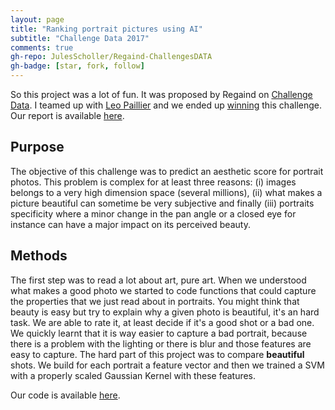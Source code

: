 ```yaml
---
layout: page
title: "Ranking portrait pictures using AI"
subtitle: "Challenge Data 2017"
comments: true
gh-repo: JulesScholler/Regaind-ChallengesDATA
gh-badge: [star, fork, follow]
---
```


So this project was a lot of fun. It was proposed by Regaind on [Challenge Data](https://challengedata.ens.fr/en/home). I teamed up with [Leo Paillier](https://github.com/leo-p) and we ended up [winning](https://www.sciencesmaths-paris.fr/upload/Contenu/MathsInfos/MathsInfos37_web.pdf) this challenge. Our report is available [here](/pdf/Report_REGAIND.pdf).

## Purpose

The objective of this challenge was to predict an aesthetic score for portrait photos. This problem is complex for at least three reasons: (i) images belongs to a very high dimension space (several millions), (ii) what makes a picture beautiful can sometime be very subjective and finally (iii) portraits specificity where a minor change in the pan angle or a closed eye for instance can have a major impact on its perceived beauty.

## Methods

The first step was to read a lot about art, pure art. When we understood what makes a good photo we started to code functions that could capture the properties that we just read about in portraits. You might think that beauty is easy but try to explain why a given photo is beautiful, it's an hard task. We are able to rate it, at least decide if it's a good shot or a bad one. We quickly learnt that it is way easier to capture a bad portrait, because there is a problem with the lighting or there is blur and those features are easy to capture. The hard part of this project was to compare **beautiful** shots. We build for each portrait a feature vector and then we trained a SVM with a properly scaled Gaussian Kernel with these features.

Our code is available [here](https://github.com/JulesScholler/Regaind-ChallengesDATA).
